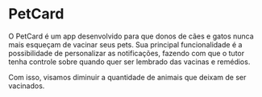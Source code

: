 # PetCard
O PetCard é um app desenvolvido para que donos de cães e gatos nunca mais esqueçam de vacinar seus pets. Sua principal funcionalidade é a possibilidade de personalizar as notificações, fazendo com que o tutor tenha controle sobre quando quer ser lembrado das vacinas e remédios. 

Com isso, visamos diminuir a quantidade de animais que deixam de ser vacinados.